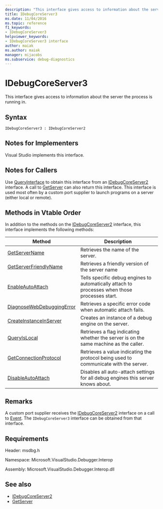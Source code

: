 ```yaml
---
description: "This interface gives access to information about the server the process is running in."
title: IDebugCoreServer3
ms.date: 11/04/2016
ms.topic: reference
f1_keywords:
- IDebugCoreServer3
helpviewer_keywords:
- IDebugCoreServer3 interface
author: maiak
ms.author: maiak
manager: mijacobs
ms.subservice: debug-diagnostics
---
```

# IDebugCoreServer3

This interface gives access to information about the server the process is running in.

## Syntax

```
IDebugCoreServer3 : IDebugCoreServer2
```

## Notes for Implementers
 Visual Studio implements this interface.

## Notes for Callers
 Use [QueryInterface](/cpp/atl/queryinterface) to obtain this interface from an [IDebugCoreServer2](../../../extensibility/debugger/reference/idebugcoreserver2.md) interface. A call to [GetServer](../../../extensibility/debugger/reference/idebugdefaultport2-getserver.md) can also return this interface. This interface is used most often by a custom port supplier to launch programs on a server (either local or remote).

## Methods in Vtable Order
 In addition to the methods on the [IDebugCoreServer2](../../../extensibility/debugger/reference/idebugcoreserver2.md) interface, this interface implements the following methods:

|Method|Description|
|------------|-----------------|
|[GetServerName](../../../extensibility/debugger/reference/idebugcoreserver3-getservername.md)|Retrieves the name of the server.|
|[GetServerFriendlyName](../../../extensibility/debugger/reference/idebugcoreserver3-getserverfriendlyname.md)|Retrieves a friendly version of the server name|
|[EnableAutoAttach](../../../extensibility/debugger/reference/idebugcoreserver3-enableautoattach.md)|Tells specific debug engines to automatically attach to processes when those processes start.|
|[DiagnoseWebDebuggingError](../../../extensibility/debugger/reference/idebugcoreserver3-diagnosewebdebuggingerror.md)|Retrieves a specific error code when automatic attach fails.|
|[CreateInstanceInServer](../../../extensibility/debugger/reference/idebugcoreserver3-createinstanceinserver.md)|Creates an instance of a debug engine on the server.|
|[QueryIsLocal](../../../extensibility/debugger/reference/idebugcoreserver3-queryislocal.md)|Retrieves a flag indicating whether the server is on the same machine as the caller.|
|[GetConnectionProtocol](../../../extensibility/debugger/reference/idebugcoreserver3-getconnectionprotocol.md)|Retrieves a value indicating the protocol being used to communicate with the server.|
|[DisableAutoAttach](../../../extensibility/debugger/reference/idebugcoreserver3-disableautoattach.md)|Disables all auto-attach settings for all debug engines this server knows about.|

## Remarks
 A custom port supplier receives the [IDebugCoreServer2](../../../extensibility/debugger/reference/idebugcoreserver2.md) interface on a call to [Event](../../../extensibility/debugger/reference/idebugportevents2-event.md). The `IDebugCoreServer3` interface can be obtained from that interface.

## Requirements
 Header: msdbg.h

 Namespace: Microsoft.VisualStudio.Debugger.Interop

 Assembly: Microsoft.VisualStudio.Debugger.Interop.dll

## See also
- [IDebugCoreServer2](../../../extensibility/debugger/reference/idebugcoreserver2.md)
- [GetServer](../../../extensibility/debugger/reference/idebugdefaultport2-getserver.md)
